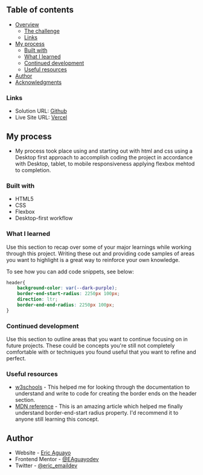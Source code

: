## Table of contents

- [Overview](#overview)
  - [The challenge](#the-challenge)
  - [Links](#links)
- [My process](#my-process)
  - [Built with](#built-with)
  - [What I learned](#what-i-learned)
  - [Continued development](#continued-development)
  - [Useful resources](#useful-resources)
- [Author](#author)
- [Acknowledgments](#acknowledgments)


### Links

- Solution URL: [Github](https://github.com/EAguayodev/Workit-landing-page)
- Live Site URL: [Vercel](https://workit-landing-page-tdh5.vercel.app/)

## My process

- My process took place using and starting out with html and css using a Desktop first approach to accomplish coding the project in accordance with Desktop, tablet, to mobile responsiveness applying flexbox mehtod to completion.

### Built with

- HTML5
- CSS 
- Flexbox
- Desktop-first workflow


### What I learned

Use this section to recap over some of your major learnings while working through this project. Writing these out and providing code samples of areas you want to highlight is a great way to reinforce your own knowledge.

To see how you can add code snippets, see below:


```css
header{
    background-color: var(--dark-purple);
    border-end-start-radius: 2250px 100px;
    direction: ltr;
    border-end-end-radius: 2250px 100px;
}
```

### Continued development

Use this section to outline areas that you want to continue focusing on in future projects. These could be concepts you're still not completely comfortable with or techniques you found useful that you want to refine and perfect.


### Useful resources

- [w3schools](https://www.w3schools.com/cssref/css_pr_border-end-start-radius.php) - This helped me for looking through the documentation to understand and write to code for creating the border ends on the header section.
- [MDN reference](https://developer.mozilla.org/en-US/docs/Web/CSS/border-start-end-radius) - This is an amazing article which helped me finally understand border-end-start radius property. I'd recommend it to anyone still learning this concept.

## Author

- Website - [Eric Aguayo](https://www.ericaguayo.com)
- Frontend Mentor - [@EAguayodev](https://www.frontendmentor.io/profile/yourusername)
- Twitter - [@eric_emaildev](https://www.twitter.com/eric_emaildev)